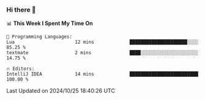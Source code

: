 ### Hi there 👋

<!--
**asdf12303116/asdf12303116** is a ✨ _special_ ✨ repository because its `README.md` (this file) appears on your GitHub profile.

Here are some ideas to get you started:

- 🔭 I’m currently working on ...
- 🌱 I’m currently learning ...
- 👯 I’m looking to collaborate on ...
- 🤔 I’m looking for help with ...
- 💬 Ask me about ...
- 📫 How to reach me: ...
- 😄 Pronouns: ...
- ⚡ Fun fact: ...
-->

<!--START_SECTION:waka-->
📊 **This Week I Spent My Time On** 

```text
💬 Programming Languages: 
Lua                      12 mins             █████████████████████░░░░   85.25 % 
textmate                 2 mins              ████░░░░░░░░░░░░░░░░░░░░░   14.75 % 

🔥 Editors: 
IntelliJ IDEA            14 mins             █████████████████████████   100.00 % 
```


 Last Updated on 2024/10/25 18:40:26 UTC
<!--END_SECTION:waka-->
